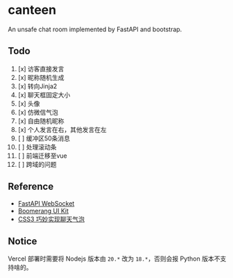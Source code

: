 # canteen
An unsafe chat room implemented by FastAPI and bootstrap.

## Todo
1. [x] 访客直接发言
2. [x] 昵称随机生成
3. [x] 转向Jinja2
4. [x] 聊天框固定大小
5. [x] 头像
6. [x] 仿微信气泡
7. [x] 自由随机昵称
8. [x] 个人发言在右，其他发言在左
9. [ ] 缓冲区50条消息
10. [ ] 处理滚动条
11. [ ] 前端迁移至vue
12. [ ] 跨域的问题

## Reference
+ [FastAPI WebSocket](https://fastapi.tiangolo.com/zh/advanced/websockets/)
+ [Boomerang UI Kit](https://www.bootmb.com/themes/boomerang/)
+ [CSS3 巧妙实现聊天气泡](https://segmentfault.com/a/1190000007159738)

## Notice
Vercel 部署时需要将 Nodejs 版本由 `20.*` 改为 `18.*`，否则会报 Python 版本不支持啥的。
